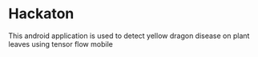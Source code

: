 # Hackaton
This android application is used to detect yellow dragon disease on plant leaves using tensor flow mobile
